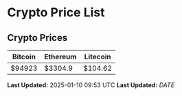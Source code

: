 # Crypto Price List

## Crypto Prices
| Bitcoin | Ethereum | Litecoin |
| ------- | -------- | -------- |
| $94923 | $3304.9 | $104.62 |
**Last Updated:** 2025-01-10 09:53 UTC
**Last Updated:** $DATE$
